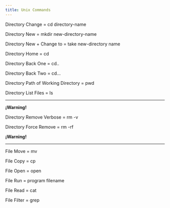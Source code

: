 ```yaml
---
title: Unix Commands
---
```


Directory Change = cd directory-name

Directory New = mkdir new-directory-name

Directory New + Change to = take new-directory name

Directory Home = cd

Directory Back One = cd..

Directory Back Two = cd...

Directory Path of Working Directory = pwd

Directory List Files = ls

***

**¡Warning!**

Directory Remove Verbose = rm -v

Directory Force Remove = rm -rf

**¡Warning!**

***

File Move = mv

File Copy = cp

File Open = open

File Run = program filename

File Read = cat

File Filter = grep



